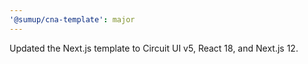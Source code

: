```yaml
---
'@sumup/cna-template': major
---
```


Updated the Next.js template to Circuit UI v5, React 18, and Next.js 12.
